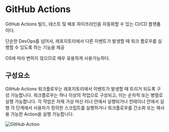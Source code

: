 # GitHub Actions

GitHub Actions 빌드, 테스트 및 배포 파이프라인을 자동화할 수 있는 CI/CD 플랫폼이다.

단순한 DevOps를 넘어서, 레포지토리에서 다른 이벤트가 발생할 때 워크 플로우를 실행할 수 있도록 하는 기능을 제공

OS에 따라 변하지 않으므로 매우 유용하게 사용가능하다.

## 구성요소

GitHub Actions 워크플로우는 레포지토리에서 이벤트가 발생할 때 트리거 되도록 구성 가능합니다.
워크플로우는 하나 이상의 작업으로 구성되고, 이는 순차적 또는 병렬로 실행 가능합니다.
각 작업은 자체 가상 머신 러너 안에서 실행되거나 컨테이너 안에서 실행
각 단계에서 사용자가 정의한 스크립트를 실행하거나 워크플로우를 간소화 또는 재사용 가능한 Action을 실행 가능합니다.

![GitHub Action](https://docs.github.com/assets/cb-25535/mw-1440/images/help/actions/overview-actions-simple.webp)

